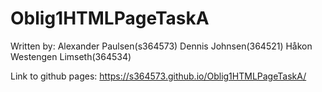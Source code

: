# Oblig1HTMLPageTaskA
Written by: Alexander Paulsen(s364573) Dennis Johnsen(364521) Håkon Westengen Limseth(364534)


Link to github pages:
https://s364573.github.io/Oblig1HTMLPageTaskA/
